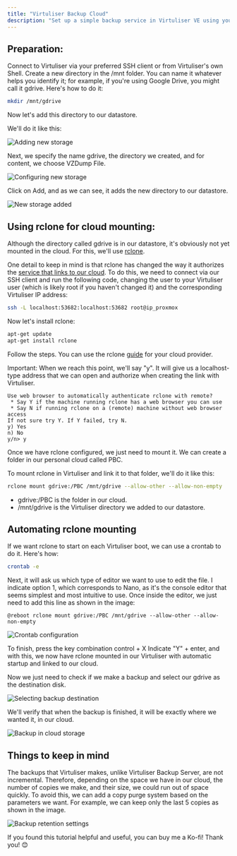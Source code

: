 ```yaml
---
title: "Virtuliser Backup Cloud"
description: "Set up a simple backup service in Virtuliser VE using your personal cloud storage provider (Google Drive, Mega, Dropbox, OneDrive, etc.) as an additional datastore, using rclone for secure backups without scripts."
---
```




## Preparation:

Connect to Virtuliser via your preferred SSH client or from Virtuliser's own Shell. Create a new directory in the /mnt folder. You can name it whatever helps you identify it; for example, if you're using Google Drive, you might call it gdrive. Here's how to do it:

```bash
mkdir /mnt/gdrive
```

Now let's add this directory to our datastore.

We'll do it like this:

![Adding new storage](https://raw.githubusercontent.com/MacRimi/vmenu/main/guides/backup_cloud/imagen1.png)

Next, we specify the name gdrive, the directory we created, and for content, we choose VZDump File.

![Configuring new storage](https://raw.githubusercontent.com/MacRimi/vmenu/main/guides/backup_cloud/imagen2.png)

Click on Add, and as we can see, it adds the new directory to our datastore.

![New storage added](https://raw.githubusercontent.com/MacRimi/vmenu/main/guides/backup_cloud/imagen3.png)

## Using rclone for cloud mounting:

Although the directory called gdrive is in our datastore, it's obviously not yet mounted in the cloud. For this, we'll use [rclone](https://rclone.org).

One detail to keep in mind is that rclone has changed the way it authorizes the [service that links to our cloud](https://rclone.org/remote_setup/). To do this, we need to connect via our SSH client and run the following code, changing the user to your Virtuliser user (which is likely root if you haven't changed it) and the corresponding Virtuliser IP address:

```bash
ssh -L localhost:53682:localhost:53682 root@ip_proxmox
```

Now let's install rclone:

```bash
apt-get update
apt-get install rclone
```

Follow the steps. You can use the rclone [guide](https://rclone.org/docs/) for your cloud provider.

Important: When we reach this point, we'll say "y". It will give us a localhost-type address that we can open and authorize when creating the link with Virtuliser.

```
Use web browser to automatically authenticate rclone with remote?
 * Say Y if the machine running rclone has a web browser you can use
 * Say N if running rclone on a (remote) machine without web browser access
If not sure try Y. If Y failed, try N.
y) Yes
n) No
y/n> y
```

Once we have rclone configured, we just need to mount it. We can create a folder in our personal cloud called PBC.

To mount rclone in Virtuliser and link it to that folder, we'll do it like this:

```bash
rclone mount gdrive:/PBC /mnt/gdrive --allow-other --allow-non-empty
```

- gdrive:/PBC is the folder in our cloud.
- /mnt/gdrive is the Virtuliser directory we added to our datastore.

## Automating rclone mounting

If we want rclone to start on each Virtuliser boot, we can use a crontab to do it. Here's how:

```bash
crontab -e
```

Next, it will ask us which type of editor we want to use to edit the file. I indicate option 1, which corresponds to Nano, as it's the console editor that seems simplest and most intuitive to use.
Once inside the editor, we just need to add this line as shown in the image:

```
@reboot rclone mount gdrive:/PBC /mnt/gdrive --allow-other --allow-non-empty
```

![Crontab configuration](https://raw.githubusercontent.com/MacRimi/vmenu/main/guides/backup_cloud/imagen4.png)

To finish, press the key combination control + X
Indicate "Y" + enter, and with this, we now have rclone mounted in our Virtuliser with automatic startup and linked to our cloud.

Now we just need to check if we make a backup and select our gdrive as the destination disk.

![Selecting backup destination](https://raw.githubusercontent.com/MacRimi/vmenu/main/guides/backup_cloud/imagen5.png)

We'll verify that when the backup is finished, it will be exactly where we wanted it, in our cloud.

![Backup in cloud storage](https://raw.githubusercontent.com/MacRimi/vmenu/main/guides/backup_cloud/imagen6.png)

## Things to keep in mind

The backups that Virtuliser makes, unlike Virtuliser Backup Server, are not incremental. Therefore, depending on the space we have in our cloud, the number of copies we make, and their size, we could run out of space quickly.
To avoid this, we can add a copy purge system based on the parameters we want.
For example, we can keep only the last 5 copies as shown in the image.

![Backup retention settings](https://raw.githubusercontent.com/MacRimi/vmenu/main/guides/backup_cloud/imagen7.png)



If you found this tutorial helpful and useful, you can buy me a Ko-fi! Thank you! 😊